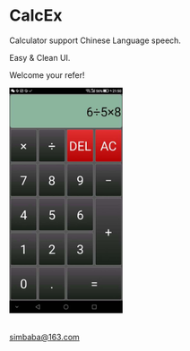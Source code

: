 # CalcEx

Calculator support Chinese Language speech.

Easy & Clean UI.

Welcome your refer!

<img src="https://github.com/glandon/CalcEx/blob/master/preview.jpeg" width="40%"><br><br>


simbaba@163.com

